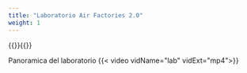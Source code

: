 ```yaml
---
title: "Laboratorio Air Factories 2.0"
weight: 1
---
```


{{<imgCard imgName="lab/1.jpeg">}}{{</imgCard>}}

Panoramica del laboratorio
{{< video vidName="lab" vidExt="mp4">}}
